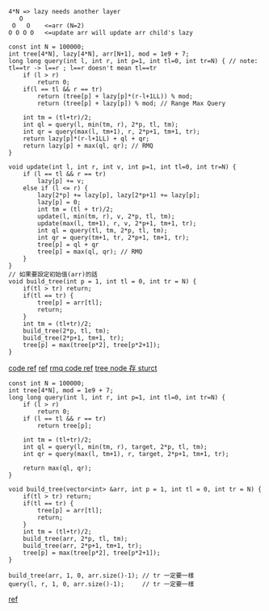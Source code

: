 ```
4*N => lazy needs another layer
   O
 O   O    <=arr (N=2)
O O O O   <=update arr will update arr child's lazy
```

```cpp=
const int N = 100000;
int tree[4*N], lazy[4*N], arr[N+1], mod = 1e9 + 7;
long long query(int l, int r, int p=1, int tl=0, int tr=N) { // note: tl==tr -> l==r ; l==r doesn't mean tl==tr
    if (l > r)
        return 0;
    if(l == tl && r == tr)
        return (tree[p] + lazy[p]*(r-l+1LL)) % mod;
        return (tree[p] + lazy[p]) % mod; // Range Max Query
        
    int tm = (tl+tr)/2;
    int ql = query(l, min(tm, r), 2*p, tl, tm); 
    int qr = query(max(l, tm+1), r, 2*p+1, tm+1, tr); 
    return lazy[p]*(r-l+1LL) + ql + qr;
    return lazy[p] + max(ql, qr); // RMQ
}

void update(int l, int r, int v, int p=1, int tl=0, int tr=N) {
    if (l == tl && r == tr)
        lazy[p] += v;
    else if (l <= r) {
        lazy[2*p] += lazy[p], lazy[2*p+1] += lazy[p];
        lazy[p] = 0;
        int tm = (tl + tr)/2;
        update(l, min(tm, r), v, 2*p, tl, tm);
        update(max(l, tm+1), r, v, 2*p+1, tm+1, tr);
        int ql = query(tl, tm, 2*p, tl, tm);
        int qr = query(tm+1, tr, 2*p+1, tm+1, tr);
        tree[p] = ql + qr
        tree[p] = max(ql, qr); // RMQ
    }
}
// 如果要設定初始值(arr)的話
void build_tree(int p = 1, int tl = 0, int tr = N) {
    if(tl > tr) return;
    if(tl == tr) {
        tree[p] = arr[tl];
        return;
    }
    int tm = (tl+tr)/2;
    build_tree(2*p, tl, tm);
    build_tree(2*p+1, tm+1, tr);
    tree[p] = max(tree[p*2], tree[p*2+1]);
}
```

[code ref](https://leetcode.com/problems/subarrays-distinct-element-sum-of-squares-ii/)
[ref](https://www.geeksforgeeks.org/lazy-propagation-in-segment-tree/)
[rmq code ref](https://leetcode.com/problems/block-placement-queries/submissions/1267778143/)
[tree node 存 sturct](https://leetcode.com/problems/maximum-sum-of-subsequence-with-non-adjacent-elements/submissions/1268225804/)

```cpp=
const int N = 100000;
int tree[4*N], mod = 1e9 + 7;
long long query(int l, int r, int p=1, int tl=0, int tr=N) {
    if (l > r)
        return 0;
    if (l == tl && r == tr)
        return tree[p];
        
    int tm = (tl+tr)/2;
    int ql = query(l, min(tm, r), target, 2*p, tl, tm);
    int qr = query(max(l, tm+1), r, target, 2*p+1, tm+1, tr);

    return max(ql, qr);
}

void build_tree(vector<int> &arr, int p = 1, int tl = 0, int tr = N) {
    if(tl > tr) return;
    if(tl == tr) {
        tree[p] = arr[tl];
        return;
    }
    int tm = (tl+tr)/2;
    build_tree(arr, 2*p, tl, tm);
    build_tree(arr, 2*p+1, tm+1, tr);
    tree[p] = max(tree[p*2], tree[p*2+1]);
}

build_tree(arr, 1, 0, arr.size()-1); // tr 一定要一樣
query(l, r, 1, 0, arr.size()-1);     // tr 一定要一樣
```

[ref](https://leetcode.com/problems/find-building-where-alice-and-bob-can-meet/submissions/1321547413/)
